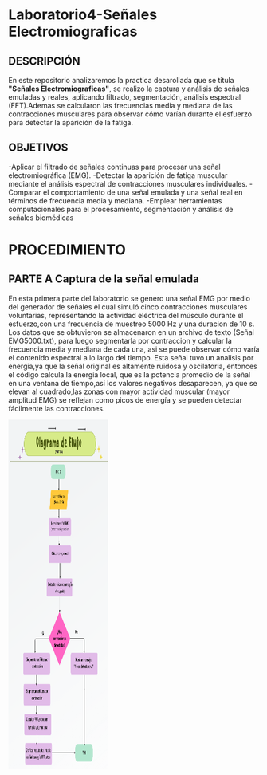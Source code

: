 # Laboratorio4-Señales Electromiograficas
## DESCRIPCIÓN 
En este repositorio analizaremos la practica desarollada que se titula **"Señales Electromiograficas"**, se realizo la captura y análisis de señales emuladas y reales, aplicando filtrado, segmentación, análisis espectral (FFT).Ademas se calcularon las frecuencias media y mediana de las contracciones musculares para observar cómo varían durante el esfuerzo para detectar la aparición de la fatiga.
## OBJETIVOS
-Aplicar el filtrado de señales continuas para procesar una señal electromiográfica
(EMG).
-Detectar la aparición de fatiga muscular mediante el análisis espectral de
contracciones musculares individuales.
-Comparar el comportamiento de una señal emulada y una señal real en términos
de frecuencia media y mediana.
-Emplear herramientas computacionales para el procesamiento, segmentación y
análisis de señales biomédicas
# PROCEDIMIENTO
## PARTE A Captura de la señal emulada 
En esta primera parte del laboratorio se genero una señal EMG por medio del generador de señales el cual simuló cinco contracciones musculares voluntarias, representando la actividad eléctrica del músculo durante el esfuerzo,con una frecuencia de muestreo 5000 Hz y una duracion de 10 s. Los datos que se obtuvieron se almacenaron en un archivo de texto (Señal EMG5000.txt), para luego segmentarla por contraccion y calcular la frecuencia media y mediana de cada una, asi se puede observar cómo varía el contenido espectral a lo largo del tiempo.
Esta señal tuvo un analisis por energia,ya que la señal original es altamente ruidosa y oscilatoria, entonces el código calcula la energía local, que es la potencia promedio de la señal en una ventana de tiempo,asi los valores negativos desaparecen, ya que se elevan al cuadrado,las zonas con mayor actividad muscular (mayor amplitud EMG) se reflejan como picos de energía y se pueden detectar fácilmente las contracciones.

<img width="200" height="700" alt="image" src="cardiaca.png" /> <br>
